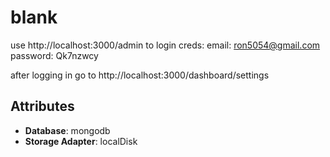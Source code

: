 # blank

use http://localhost:3000/admin to login
creds: 
email: ron5054@gmail.com
password: Qk7nzwcy

after logging in go to http://localhost:3000/dashboard/settings

## Attributes

- **Database**: mongodb
- **Storage Adapter**: localDisk




